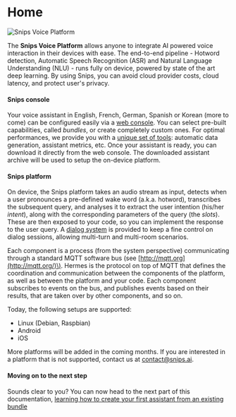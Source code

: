 # Home

![Snips Voice Platform](https://camo.githubusercontent.com/49ba9a98bff75e6dc20a9cc4e2f85c77ac5279e4/68747470733a2f2f73332e616d617a6f6e6177732e636f6d2f6765742e646f63732e736e6970732e61692f7374617469632f696d616765732f77696b692f736e6970735f62616e6e65725f70726f642e706e67)

The **Snips Voice Platform** allows anyone to integrate AI powered voice interaction in their devices with ease. The end-to-end pipeline - Hotword detection, Automatic Speech Recognition \(ASR\) and Natural Language Understanding \(NLU\) - runs fully on device, powered by state of the art deep learning. By using Snips, you can avoid cloud provider costs, cloud latency, and protect user's privacy.

#### Snips console

Your voice assistant in English, French, German, Spanish or Korean \(more to come\) can be configured easily via a [web console](https://console.snips.ai/). You can select pre-built capabilities, called _bundles_, or create completely custom ones. For optimal performances, we provide you with a [unique set of tools](https://github.com/snipsco/snips-platform-documentation/wiki/4.-Aim-for-quality): automatic data generation, assistant metrics, etc. Once your assistant is ready, you can download it directly from the web console. The downloaded assistant archive will be used to setup the on-device platform.

#### Snips platform

On device, the Snips platform takes an audio stream as input, detects when a user pronounces a pre-defined wake word \(a.k.a. hotword\), transcribes the subsequent query, and analyses it to extract the user intention \(his/her _intent_\), along with the corresponding parameters of the query \(the _slots_\). These are then exposed to your code, so you can implement the response to the user query. A [dialog system](https://github.com/snipsco/snips-platform-documentation/wiki/5.-Build-rich-interactions) is provided to keep a fine control on dialog sessions, allowing multi-turn and multi-room scenarios.

Each component is a process \(from the system perspective\) communicating through a standard MQTT software bus \(see [http://mqtt.org](http://mqtt.org/)\). Hermes is the protocol on top of MQTT that defines the coordination and communication between the components of the platform, as well as between the platform and your code. Each component subscribes to events on the bus, and publishes events based on their results, that are taken over by other components, and so on.

Today, the following setups are supported:

* Linux \(Debian, Raspbian\)
* Android
* iOS

More platforms will be added in the coming months. If you are interested in a platform that is not supported, contact us at [contact@snips.ai](mailto:contact@snips.ai).

#### Moving on to the next step

Sounds clear to you? You can now head to the next part of this documentation, [learning how to create your first assistant from an existing bundle](https://github.com/snipsco/snips-platform-documentation/wiki/2.-Create-an-assistant-using-an-existing-bundle)  


